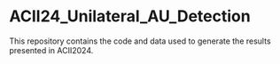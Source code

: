 # ACII24_Unilateral_AU_Detection
This repository contains the code and data used to generate the results presented in ACII2024. 
